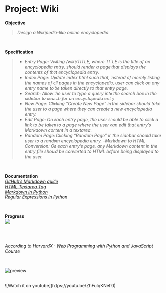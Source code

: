 # Project: Wiki

**Objective**
>_Design a Wikipedia-like online encyclopedia._   

<br>
  
**Specification**
>- _Entry Page: Visiting /wiki/TITLE, where TITLE is the title of an encyclopedia entry, should render a page that displays the contents of that encyclopedia entry._
>- _Index Page: Update index.html such that, instead of merely listing the names of all pages in the encyclopedia, user can click on any entry name to be taken directly to that entry page._
>- _Search: Allow the user to type a query into the search box in the sidebar to search for an encyclopedia entry_   
>- _New Page: Clicking “Create New Page” in the sidebar should take the user to a page where they can create a new encyclopedia entry._
>- _Edit Page: On each entry page, the user should be able to click a link to be taken to a page where the user can edit that entry’s Markdown content in a textarea._
>- _Random Page: Clicking “Random Page” in the sidebar should take user to a random encyclopedia entry._
>-_Markdown to HTML Conversion: On each entry’s page, any Markdown content in the entry file should be converted to HTML before being displayed to the user._

<br>
   
**Documentation**   
_[GitHub’s Markdown guide](https://docs.github.com/en/get-started/writing-on-github/getting-started-with-writing-and-formatting-on-github/basic-writing-and-formatting-syntax)_   
_[HTML Textarea Tag](https://www.w3schools.com/tags/tag_textarea.asp)_   
_[Markdown in Python](https://github.com/trentm/python-markdown2)_   
_[Regular Expressions in Python](https://docs.python.org/3/howto/regex.html)_

<br>

**Progress**   
![](https://geps.dev/progress/100)   
  
<br>
<br>

_According to HarvardX - Web Programming with Python and JavaScript Course_

<br>

![preview](img/preview.gif)

<br>
![Watch it on youtube](https://youtu.be/ZhFulqKNeh0)
